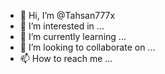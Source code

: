 - 👋 Hi, I’m @Tahsan777x
- 👀 I’m interested in ...
- 🌱 I’m currently learning ...
- 💞️ I’m looking to collaborate on ...
- 📫 How to reach me ...
<!---
Tahsan777x/Tahsan777x is a ✨ special ✨ repository because its `README.md` (this file) appears on your GitHub profile.
You can click the Preview link to take a look at your changes.
--->
